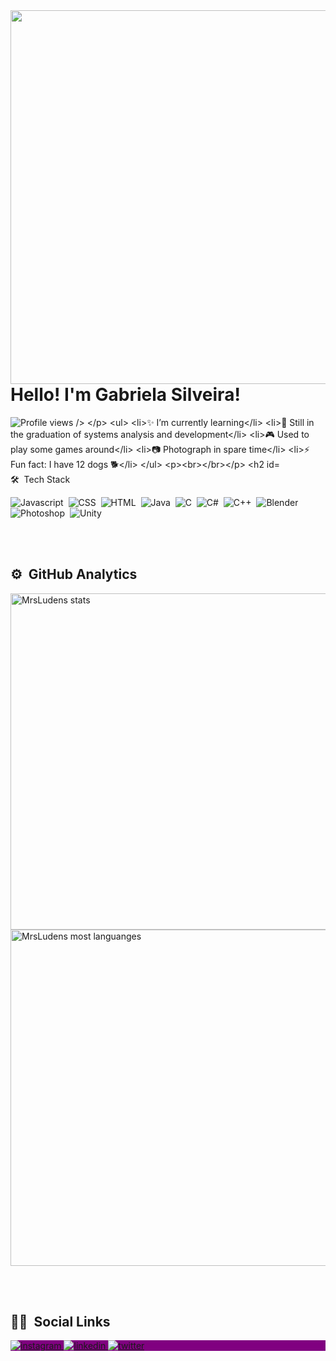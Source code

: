 <img align="right" height="598" src="https://raw.githubusercontent.com/gist/MrsLudens/6a92e14a5d4f32a1d98c0d9f3bc2cb12/raw/8cc1a2c59469552cb56525b3debb94f463da4e0f/githubcard.svg" />
<h1 align="left"> Hello! I'm Gabriela Silveira! </h1>

<p align="left"> <img src="https://komarev.com/ghpvc/?username=MrsLudens&color=blue" alt="Profile views /> </p>

- ✨ I’m currently learning
- 🌱 Still in the graduation of systems analysis and development
- 🎮 Used to play some games around
- 📷 Photograph in spare time
- ⚡ Fun fact: I have 12 dogs 🐕

<br></br>

## 🛠 &nbsp;Tech Stack
![Javascript](https://img.shields.io/badge/JavaScript-323330?style=for-the-badge&logo=javascript&logoColor=F7DF1E)&nbsp;
![CSS](https://img.shields.io/badge/CSS-239120?&style=for-the-badge&logo=css3&logoColor=white)&nbsp;
![HTML](https://img.shields.io/badge/HTML-239120?style=for-the-badge&logo=html5&logoColor=white)&nbsp;
![Java](https://img.shields.io/badge/Java-ED8B00?style=for-the-badge&logo=openjdk&logoColor=white)&nbsp;
![C](https://img.shields.io/badge/C-00599C?style=for-the-badge&logo=c&logoColor=white)&nbsp;
![C#](https://img.shields.io/badge/C%23-239120?style=for-the-badge&logo=c-sharp&logoColor=white)&nbsp;
![C++](https://img.shields.io/badge/C%2B%2B-00599C?style=for-the-badge&logo=c%2B%2B&logoColor=white)&nbsp;
![Blender](https://img.shields.io/badge/blender-%23F5792A.svg?style=for-the-badge&logo=blender&logoColor=white)&nbsp;
![Photoshop](https://img.shields.io/badge/Adobe%20Photoshop-31A8FF?style=for-the-badge&logo=Adobe%20Photoshop&logoColor=black)&nbsp;
![Unity](https://img.shields.io/badge/Unity-100000?style=for-the-badge&logo=unity&logoColor=white)&nbsp;

<br></br>

## ⚙ &nbsp;GitHub Analytics

<p align="left">
<img width="538" src="https://github-readme-stats.vercel.app/api?username=MrsLudens&show_icons=true&theme=vision-friendly-dark" alt="MrsLudens stats"/>
<img width="538" src="https://github-readme-stats.vercel.app/api/top-langs/?username=MrsLudens&layout=compact&theme=vision-friendly-dark" alt="MrsLudens most languanges"/>

<br></br>

## 🙆‍♀️ &nbsp;Social Links
<p align="left" style="background:purple">
<a href="https://www.instagram.com/mrsludens/" target="_blanc">
<img align="center src="https://img.shields.io/badge/-MrsLudens-05122A?style=flat&logo=instagram" alt="instagram"/>
</a>
<a href="www.linkedin.com/in/gabriela-suzana-passos-da-silveira-769411154" target="_blanc">
<img align="center src="https://img.shields.io/badge/-GabrielaSilveira-05122A?style=flat&logo=linkedin" alt="linkedin"/>
</a>
<a href="https://twitter.com/Mrsludens" target="_blanc">
<img align="center src="https://img.shields.io/badge/-MrsLudens-05122A?style=flat&logo=twitter" alt="twitter"/>
</a>

                   
<!--
![]()&nbsp;
**MrsLudens/MrsLudens** is a ✨ _special_ ✨ repository because its `README.md` (this file) appears on your GitHub profile.

Here are some ideas to get you started:

- 🔭 I’m currently working on ...
- 🌱 I’m currently learning ...
- 👯 I’m looking to collaborate on ...
- 🤔 I’m looking for help with ...
- 💬 Ask me about ...
- 📫 How to reach me: ...
- 😄 Pronouns: ...
- ⚡ Fun fact: ...
-->

